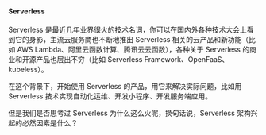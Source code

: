#### Serverless 

Serverless 是最近几年业界很火的技术名词，你可以在国内外各种技术大会上看到它的身影，主流云服务商也不断地推出 Serverless 相关的云产品和新功能（比如 AWS Lambda、阿里云函数计算、腾讯云云函数），各种关于 Serverless 的商业和开源产品也层出不穷（比如 Serverless Framework、OpenFaaS、kubeless）。

在这个背景下，开始使用 Serverless 的产品，用它来解决实际问题，比如用 Serverless 技术实现自动化运维、开发小程序、开发服务端应用。

但是我们是否思考过 Serverless 为什么这么火呢，换句话说，Serverless 架构兴起的必然因素是什么？
